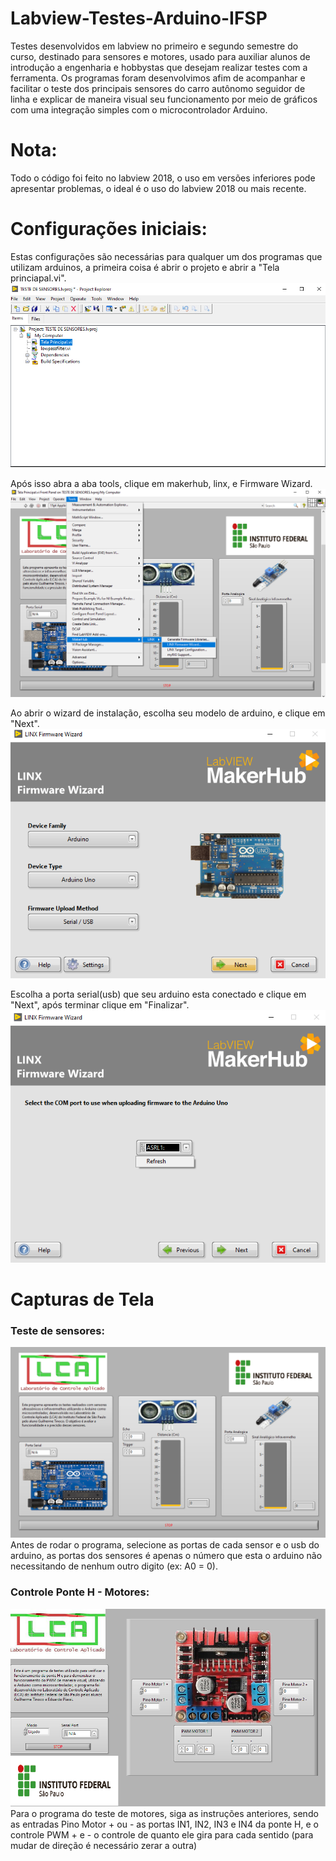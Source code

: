 # Labview-Testes-Arduino-IFSP
Testes desenvolvidos em labview no primeiro e segundo semestre do curso, destinado para sensores e motores, usado para auxiliar alunos de introdução a engenharia e hobbystas que desejam realizar testes com a ferramenta. Os programas foram desenvolvimos afim de acompanhar e facilitar o teste dos principais sensores do carro autônomo seguidor de linha e explicar de maneira visual seu funcionamento por meio de gráficos com uma integração simples com o microcontrolador Arduino.
# Nota:
Todo o código foi feito no labview 2018, o uso em versões inferiores pode apresentar problemas, o ideal é o uso do labview 2018 ou mais recente.
# Configurações iniciais:
Estas configurações são necessárias para qualquer um dos programas que utilizam arduinos, a primeira coisa é abrir o projeto e abrir a "Tela princiapal.vi".   
![Intruções0](imagens/1.png)

Após isso abra a aba tools, clique em makerhub, linx, e Firmware Wizard.
![Instruções1](imagens/2.png)

Ao abrir o wizard de instalação, escolha seu modelo de arduino, e clique em "Next".
![Instruções2](imagens/3.png)

Escolha a porta serial(usb) que seu arduino esta conectado e clique em "Next", após terminar clique em "Finalizar".
![Instruções3](imagens/4.png)



# Capturas de Tela
### Teste de sensores:
![Interface do programa](imagens/TesteSensoresPrint.png)
Antes de rodar o programa, selecione as portas de cada sensor e o usb do arduino, as portas dos sensores é apenas o número que esta o arduino não necessitando de nenhum outro digito (ex: A0  =  0).
### Controle Ponte H - Motores:
![Interface do programa2](imagens/TestePonteHPrint.png)
Para o programa do teste de motores, siga as instruções anteriores, sendo as entradas Pino Motor + ou - as portas IN1, IN2, IN3 e IN4 da ponte H, e o controle PWM + e - o controle de quanto ele gira para cada sentido (para mudar de direção é necessário zerar a outra)



